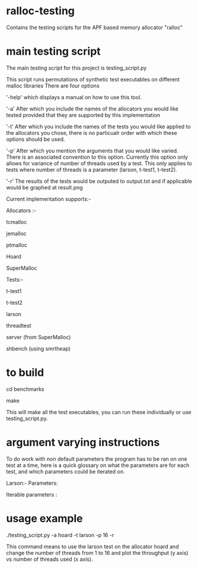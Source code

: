 # ralloc-testing
Contains the testing scripts for the APF based memory allocator "ralloc"
# main testing script
The main testing script for this project is testing_script.py

This script runs permutations of synthetic test executables on different malloc libraries 
There are four options

'-help' which displays a manual on how to use this tool.

'-a' After which you include the names of the allocators you would like tested provided that they are supported by this implementation

'-t' After which you include the names of the tests you would like applied to the allocators you chose, there is no particualr order with which these options should be used.

'-p' After which you mention the arguments that you would like varied. There is an associated convention to this option. Currently this option only allows for variance of number of threads used by a test. This only applies to tests where number of threads is a parameter (larson, t-test1, t-test2).

'-r' The results of the tests would be outputed to output.txt and if applicable would be graphed at result.png


Current implementation supports:-

Allocators :-

tcmalloc

jemalloc

ptmalloc

Hoard

SuperMalloc

Tests:-

t-test1

t-test2

larson

threadtest

server (from SuperMalloc)

shbench (using smrtheap)


# to build


cd benchmarks

make

This will make all the test executables, you can run these individually or use testing_script.py.


# argument varying instructions

To do work with non default parameters the program has to be ran on one test at a time, here is a quick glossary on what the parameters are for each test, and which parameters could be iterated on.

Larson:-  Parameters: <number-of-threads> <iterations> <num-objects> <work-interval> <object-size>

Iterable parameters : <number-of-threads>

# usage example

./testing_script.py -a hoard -t larson -p 16 -r

This command means to use the larson test on the allocator hoard and change the number of threads from 1 to 16 and plot the throughput (y axis) vs number of threads used (x axis).


